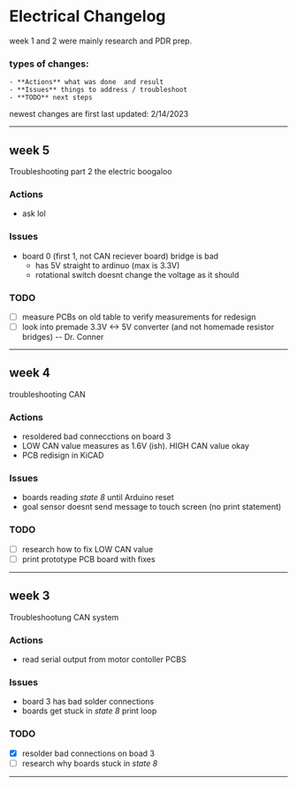 # Electrical Changelog

week 1 and 2 were mainly research and PDR prep.

### types of changes: 

    - **Actions** what was done  and result
    - **Issues** things to address / troubleshoot
    - **TODO** next steps

newest changes are first
last updated: 2/14/2023

---


## week 5

Troubleshooting part 2 the electric boogaloo

### Actions
- ask lol 

### Issues

- board 0 (first 1, not CAN reciever board) bridge is bad
    - has 5V straight to ardinuo (max is 3.3V) 
    - rotational switch doesnt change the voltage as it should

### TODO

- [ ] measure PCBs on old table to verify measurements for redesign
- [ ] look into premade 3.3V <-> 5V converter (and not homemade resistor bridges) -- Dr. Conner

---

## week 4

troubleshooting CAN <br>

### Actions

- resoldered bad connecctions on board 3
- LOW CAN value measures as 1.6V (ish). HIGH CAN value okay
- PCB redisign in KiCAD

### Issues

- boards reading *state 8* until Arduino reset 
- goal sensor doesnt send message to touch screen (no print statement)

### TODO

- [ ] research how to fix LOW CAN value
- [ ] print prototype PCB board with fixes

---

## week 3

Troubleshootung CAN system

### Actions

- read serial output from motor contoller PCBS

### Issues

- board 3 has bad solder connections
- boards get stuck in *state 8* print loop

### TODO

- [x] resolder bad connections on boad 3
- [ ] research why boards stuck in *state 8*

---
